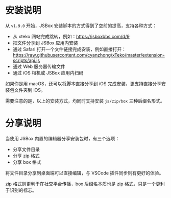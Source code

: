 # 安装说明

从 `v1.9.0` 开始，JSBox 安装脚本的方式得到了空前的提高，支持各种方式：

- 从 xteko 网站完成跳转，例如：https://jsboxbbs.com/d/9
- 把文件分享到 JSBox 应用内安装
- 通过 Safari 打开一个文件链接完成安装，例如直接打开：https://raw.githubusercontent.com/cyanzhong/xTeko/master/extension-scripts/api.js
- 通过 Web 服务器传输文件
- 通过 iOS 相机或 JSBox 应用内扫码

如果你是用 macOS，还可以将脚本直接分享到 iOS 完成安装，更支持直接分享安装包文件夹到 iOS。

需要注意的是，以上的安装方式，均同时支持安装 `js/zip/box` 三种后缀名形式。

# 分享说明

当使用 JSBox 内置的编辑器分享安装包时，有三个选项：

- 分享文件目录
- 分享 zip 格式
- 分享 box 格式

将文件目录分享到桌面端可以直接编辑，与 VSCode 插件同步则有更好的体验。

zip 格式则更利于在社交平台传播，box 后缀名本质也是 zip 格式，只是一个更利于识别的标志。